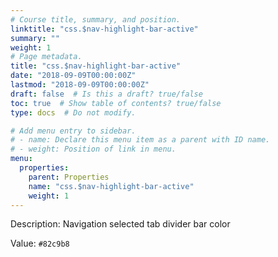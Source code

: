 ```yaml
---
# Course title, summary, and position.
linktitle: "css.$nav-highlight-bar-active"
summary: ""
weight: 1
# Page metadata.
title: "css.$nav-highlight-bar-active"
date: "2018-09-09T00:00:00Z"
lastmod: "2018-09-09T00:00:00Z"
draft: false  # Is this a draft? true/false
toc: true  # Show table of contents? true/false
type: docs  # Do not modify.

# Add menu entry to sidebar.
# - name: Declare this menu item as a parent with ID name.
# - weight: Position of link in menu.
menu:
  properties:
    parent: Properties
    name: "css.$nav-highlight-bar-active"
    weight: 1
---
```


Description: Navigation selected tab divider bar color


Value: `#82c9b8`